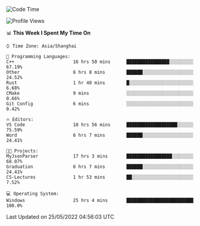 <!--START_SECTION:waka-->
![Code Time](http://img.shields.io/badge/Code%20Time-53%20hrs%2012%20mins-blue)

![Profile Views](http://img.shields.io/badge/Profile%20Views-81-blue)

📊 **This Week I Spent My Time On** 

```text
⌚︎ Time Zone: Asia/Shanghai

💬 Programming Languages: 
C++                      16 hrs 50 mins      ████████████████░░░░░░░░░   67.19% 
Other                    6 hrs 8 mins        ██████░░░░░░░░░░░░░░░░░░░   24.52% 
Rust                     1 hr 40 mins        █░░░░░░░░░░░░░░░░░░░░░░░░   6.68% 
CMake                    9 mins              ░░░░░░░░░░░░░░░░░░░░░░░░░   0.66% 
Git Config               6 mins              ░░░░░░░░░░░░░░░░░░░░░░░░░   0.42%

🔥 Editors: 
VS Code                  18 hrs 56 mins      ███████████████████░░░░░░   75.59% 
Word                     6 hrs 7 mins        ██████░░░░░░░░░░░░░░░░░░░   24.41%

🐱‍💻 Projects: 
MyJsonParser             17 hrs 3 mins       █████████████████░░░░░░░░   68.07% 
Graduation               6 hrs 7 mins        ██████░░░░░░░░░░░░░░░░░░░   24.41% 
CS-Lectures              1 hr 53 mins        ██░░░░░░░░░░░░░░░░░░░░░░░   7.52%

💻 Operating System: 
Windows                  25 hrs 4 mins       █████████████████████████   100.0%

```


 Last Updated on 25/05/2022 04:56:03 UTC
<!--END_SECTION:waka-->